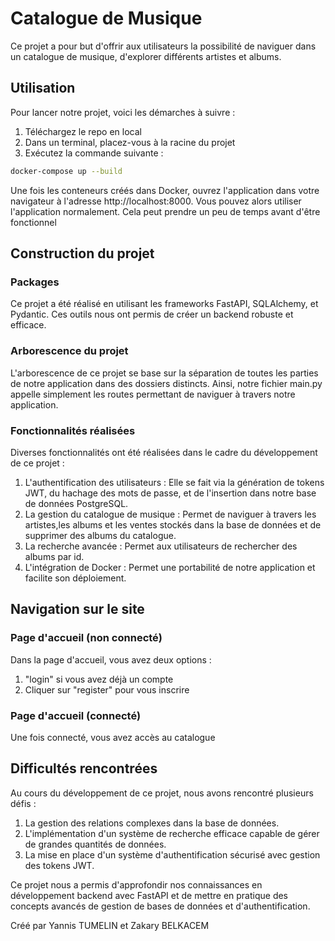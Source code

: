 # Catalogue de Musique 

Ce projet a pour but d'offrir aux utilisateurs la possibilité de naviguer dans un catalogue de musique, d'explorer différents artistes et albums. 
## Utilisation

Pour lancer notre projet, voici les démarches à suivre : 

1. Téléchargez le repo en local
2. Dans un terminal, placez-vous à la racine du projet
3. Exécutez la commande suivante :

```bash
docker-compose up --build 

```
Une fois les conteneurs créés dans Docker, ouvrez l'application dans votre navigateur à l'adresse http://localhost:8000. Vous pouvez alors utiliser l'application normalement. Cela peut prendre un peu de temps avant d'être fonctionnel

## Construction du projet

### Packages
Ce projet a été réalisé en utilisant les frameworks FastAPI, SQLAlchemy, et Pydantic. Ces outils nous ont permis de créer un backend robuste et efficace.
### Arborescence du projet
L'arborescence de ce projet se base sur la séparation de toutes les parties de notre application dans des dossiers distincts. Ainsi, notre fichier main.py appelle simplement les routes permettant de naviguer à travers notre application.

### Fonctionnalités réalisées
Diverses fonctionnalités ont été réalisées dans le cadre du développement de ce projet :

1. L'authentification des utilisateurs : Elle se fait via la génération de tokens JWT, du hachage des mots de passe, et de l'insertion dans notre base de données PostgreSQL.
2. La gestion du catalogue de musique : Permet de naviguer à travers les artistes,les albums et les ventes stockés dans la base de données et de supprimer des albums du catalogue.
3. La recherche avancée : Permet aux utilisateurs de rechercher des albums par id.
4. L'intégration de Docker : Permet une portabilité de notre application et facilite son déploiement.


## Navigation sur le site

### Page d'accueil (non connecté)

Dans la page d'accueil, vous avez deux options :
1. "login" si vous avez déjà un compte 
2. Cliquer sur "register" pour vous inscrire

### Page d'accueil (connecté)
Une fois connecté, vous avez accès au catalogue 

## Difficultés rencontrées
Au cours du développement de ce projet, nous avons rencontré plusieurs défis :
1. La gestion des relations complexes dans la base de données.
2. L'implémentation d'un système de recherche efficace capable de gérer de grandes quantités de données.
3. La mise en place d'un système d'authentification sécurisé avec gestion des tokens JWT.


Ce projet nous a permis d'approfondir nos connaissances en développement backend avec FastAPI et de mettre en pratique des concepts avancés de gestion de bases de données et d'authentification.

Créé par Yannis TUMELIN et Zakary BELKACEM
